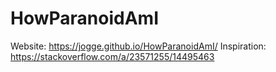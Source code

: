 # HowParanoidAmI

Website: https://jogge.github.io/HowParanoidAmI/
Inspiration: https://stackoverflow.com/a/23571255/14495463
